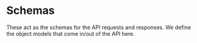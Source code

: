 # Schemas

These act as the schemas for the API requests and responses. We define the object models that come in/out of the API here.